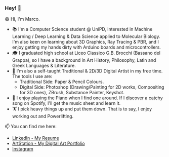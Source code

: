 ### Hey! 👋

😄  Hi, I'm Marco.

- 📚 I'm a Computer Science student @ UniPD, interested in Machine Learning / Deep Learning & Data Science applied to Molecular Biology. I'm also keen on learning about 3D Graphics, Ray Tracing & PBR, and I enjoy getting my hands dirty with Arduino boards and microcontrollers.
- 🎓 I graduated high school at Liceo Classico G.B. Brocchi (Bassano del Grappa), so I have a background in Art History, Philosophy, Latin and Greek Languages & Literature.
- 🎨 I'm also a self-taught Traditional & 2D/3D Digital Artist in my free time. The tools I use are:
    - Traditional Side: Paper & Pencil Colours.
    - Digital Side: Photoshop (Drawing/Painting for 2D works, Compositing for 3D ones), ZBrush, Substance Painter, Keyshot.
- 🎹 I enjoy playing the Piano when I find one around. If I discover a catchy song on Spotify, I'll get the music sheet and learn it.
- 🏋️ I pick heavy things up and put them down. That is to say, I enjoy working out and Powerlifting.

📫 You can find me here:
- [LinkedIn - My Resume](https://linkedin.com/in/marcouderzo/)
- [ArtStation - My Digital Art Portfolio](https://artstation.com/marcouderzo)
- [Instagram](https://instagram.com/marcouderzo)



<!--
**marcouderzo/marcouderzo** is a ✨ _special_ ✨ repository because its `README.md` (this file) appears on your GitHub profile.

Here are some ideas to get you started:

- 🔭 I’m currently working on ...
- 🌱 I’m currently learning ...
- 👯 I’m looking to collaborate on ...
- 🤔 I’m looking for help with ...
- 💬 Ask me about ...
- 📫 How to reach me: ...
- 😄 Pronouns: ...
- ⚡ Fun fact: ...
-->

